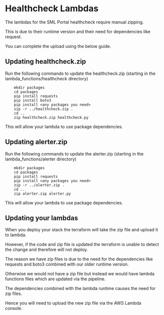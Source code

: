 # Healthcheck Lambdas

The lambdas for the SML Portal healthcheck require manual zipping.

This is due to their runtime version and their need for dependencies like request.

You can complete the upload using the below guide.

## Updating healthcheck.zip

Run the following commands to update the healthcheck.zip (starting in the lambda_functions/healthcheck directory)

```
    mkdir packages
    cd packages
    pip install requests
    pip install boto3
    pip install <any packages you need>
    zip -r ../healthcheck.zip .
    cd ..
    zip healthcheck.zip healthcheck.py
```

This will allow your lambda to use package dependencies.

## Updating alerter.zip

Run the following commands to update the alerter.zip (starting in the lambda_functions/alerter directory)

```
    mkdir packages
    cd packages
    pip install requests
    pip install <any packages you need>
    zip -r ../alerter.zip .
    cd ..
    zip alerter.zip alerter.py
```

This will allow your lambda to use package dependencies.

## Updating your lambdas

When you deploy your stack the terraform will take the zip file and upload it to lambda.

However, if the code and zip file is updated the terraform is unable to detect the change and therefore will not deploy.

The reason we have zip files is due to the need for the dependencies like requests and boto3 combined with our older runtime version.

Otherwise we would not have a zip file but instead we would have lambda functions files which are updated via the pipeline.

The dependencies combined with the lambda runtime causes the need for zip files.

Hence you will need to upload the new zip file via the AWS Lambda console.

